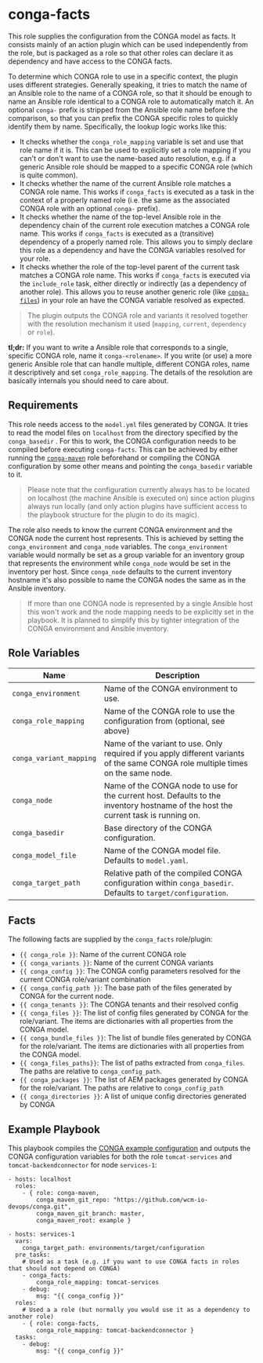 # conga-facts

This role supplies the configuration from the CONGA model as facts. It consists mainly of an action plugin which can be used independently from the role, but is packaged as a role so that other roles can declare it as dependency and have access to the CONGA facts.

To determine which CONGA role to use in a specific context, the plugin uses different strategies. Generally speaking, it tries to match the name of an Ansible role to the name of a CONGA role, so that it should be enough to name an Ansible role identical to a CONGA role to automatically match it. An optional `conga-` prefix is stripped from the Ansible role name before the comparison, so that you can prefix the CONGA specific roles to quickly identify them by name. Specifically, the lookup logic works like this:

* It checks whether the `conga_role_mapping` variable is set and use that role name if it is. This can be used to explicitly set a role mapping if you can't or don't want to use the name-based auto resolution, e.g. if a generic Ansible role should be mapped to a specific CONGA role (which is quite common).
* It checks whether the name of the current Ansible role matches a CONGA role name. This works if `conga_facts` is executed as a task in the context of a properly named role (i.e. the same as the associated CONGA role with an optional  `conga-` prefix).
* It checks whether the name of the top-level Ansible role in the dependency chain of the current role execution matches a CONGA role name. This works if `conga_facts` is executed as a (transitive) dependency of a properly named role. This allows you to simply declare this role as a dependency and have the CONGA variables resolved for your role.
* It checks whether the role of the top-level parent of the current task matches a CONGA role name. This works if `conga_facts` is executed via the `include_role` task, either directly or indirectly (as a dependency of another role). This allows you to reuse another generic role (like [`conga-files`](https://github.com/wcm-io-devops/ansible-conga-files)) in your role an have the CONGA variable resolved as expected.

> The plugin outputs the CONGA role and variants it resolved together with the resolution mechanism it used (`mapping`, `current`, `dependency` or `role`).

**tl;dr:** If you want to write a Ansible role that corresponds to a single, specific CONGA role, name it `conga-<rolename>`.  If you write (or use) a more generic Ansible role that can handle multiple, different CONGA roles, name it descriptively and set `conga_role_mapping`. The details of the resolution are basically internals you should need to care about.      

## Requirements

This role needs access to the `model.yml` files generated by CONGA. It tries to read the model files on `localhost` from the directory specified by the `conga_basedir` . For this to work, the CONGA configuration needs to be compiled before executing `conga-facts`. This can be achieved by either running the [`conga-maven`](https://github.com/wcm-io-devops/ansible-conga-maven) role beforehand or compiling the CONGA configuration by some other means and pointing the `conga_basedir` variable to it.
 > Please note that the configuration currently always has to be located on localhost (the machine Ansible is executed on) since action plugins always run locally (and only action plugins have sufficient access to the playbook structure for the plugin to do its magic).

The role also needs to know the current CONGA environment and the CONGA node the current host represents. This is achieved by setting the `conga_environment` and `conga_node` variables. The `conga_environment` variable would normally be set as a group variable for an inventory group that represents the environment while `conga_node` would be set in the inventory per host. Since `conga_node` defaults to the current inventory hostname it's also possible to name the CONGA nodes the same as in the Ansible inventory.
> If more than one CONGA node is represented by a single Ansible host this won't work and the node mapping needs to be explicitly set in the playbook. It is planned to simplify this by tighter integration of the CONGA environment and Ansible inventory.

## Role Variables

| Name              | Description          |
|-------------------|----------------------|
| `conga_environment` | Name of the CONGA environment to use. |
| `conga_role_mapping` | Name of the CONGA role to use the configuration from (optional, see above) |
| `conga_variant_mapping` | Name of the variant to use. Only required if you apply different variants of the same CONGA role multiple times on the same node. |
| `conga_node` | Name of the CONGA node to use for the current host. Defaults to the inventory hostname of the host the current task is running on. |
| `conga_basedir` | Base directory of the CONGA configuration. |
| `conga_model_file` | Name of the CONGA model file. Defaults to `model.yaml`. |
| `conga_target_path` | Relative path of the compiled CONGA configuration within `conga_basedir`. Defaults to `target/configuration`. |

## Facts

The following facts are supplied by the `conga_facts` role/plugin:

* `{{ conga_role }}`: Name of the current CONGA role
* `{{ conga_variants }}`: Name of the current CONGA variants
* `{{ conga_config }}`: The CONGA config parameters resolved for the current CONGA role/variant combination
* `{{ conga_config_path }}`: The base path of the files generated by CONGA for the current node.
* `{{ conga_tenants }}`: The CONGA tenants and their resolved config
* `{{ conga_files }}`: The list of config files generated by CONGA for the role/variant. The items are dictionaries with all properties from the CONGA model.
* `{{ conga_bundle_files }}`: The list of bundle files generated by CONGA for the role/variant. The items are dictionaries with all properties from the CONGA model.
* `{{ conga_files_paths}}`: The list of paths extracted from `conga_files`. The paths are relative to `conga_config_path`.
* `{{ conga_packages }}`: The list of AEM packages generated by CONGA for the role/variant. The paths are relative to `conga_config_path`
* `{{ conga_directories }}`: A list of unique config directories generated by CONGA

## Example Playbook

This playbook compiles the [CONGA example configuration](https://github.com/wcm-io-devops/conga/tree/develop/example) and outputs the CONGA configuration variables for both the role `tomcat-services` and `tomcat-backendconnector` for node `services-1`:

    - hosts: localhost
      roles:
        - { role: conga-maven,
            conga_maven_git_repo: "https://github.com/wcm-io-devops/conga.git",
            conga_maven_git_branch: master,
            conga_maven_root: example }
    
    - hosts: services-1
      vars:
        conga_target_path: environments/target/configuration
      pre_tasks:
        # Used as a task (e.g. if you want to use CONGA facts in roles that should not depend on CONGA)
        - conga_facts:
            conga_role_mapping: tomcat-services
        - debug:
            msg: "{{ conga_config }}"
      roles:
        # Used a a role (but normally you would use it as a dependency to another role)
        - { role: conga-facts,
            conga_role_mapping: tomcat-backendconnector }
      tasks:
        - debug:
            msg: "{{ conga_config }}"
